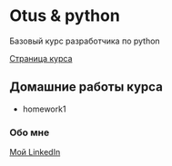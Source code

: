 # Otus & python
Базовый курс разработчика по python

[Cтраница курса](https://otus.ru/lessons/python-basic/?int_source=courses_catalog&int_term=programming)

## Домашние работы курса
* homework1

### Обо мне
[Мой LinkedIn](https://www.linkedin.com/in/антон-торопов-ba35a4100/)